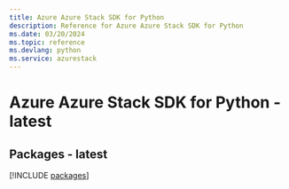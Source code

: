 ```yaml
---
title: Azure Azure Stack SDK for Python
description: Reference for Azure Azure Stack SDK for Python
ms.date: 03/20/2024
ms.topic: reference
ms.devlang: python
ms.service: azurestack
---
```

# Azure Azure Stack SDK for Python - latest
## Packages - latest
[!INCLUDE [packages](azure-stack-index.md)]